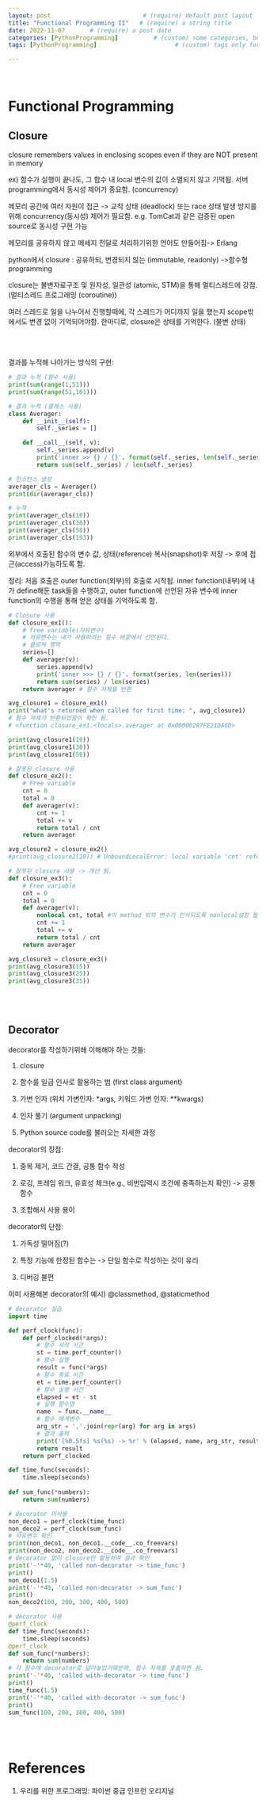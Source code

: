 ```yaml
---
layout: post                          # (require) default post layout
title: "Functional Programming II"   # (require) a string title
date: 2022-11-07       # (require) a post date
categories: [PythonProgramming]          # (custom) some categories, but make sure these categories already exists inside path of `category/`
tags: [PythonProgramming]                      # (custom) tags only for meta `property="article:tag"`

---
```


<br>

# Functional Programming

## Closure

closure remembers values in enclosing scopes even if they are NOT present in memory

ex) 함수가 실행이 끝나도, 그 함수 내 local 변수의 값이 소멸되지 않고 기억됨. 서버 programming에서 동시성 제어가 중요함. (concurrency)

메모리 공간에 여러 자원이 접근 -> 교착 상태 (deadlock) 또는 race 상태 발생 방지를 위해 concurrency(동시성) 제어가 필요함. e.g. TomCat과 같은 검증된 open source로 동시성 구현 가능

메모리를 공유하지 않고 메세지 전달로 처리하기위한 언어도 만들어짐-> Erlang

python에서 closure : 공유하되, 변경되지 않는 (immutable, readonly) ->함수형 programming

closure는 불변자료구조 및 원자성, 일관성 (atomic, STM)을 통해 멀티스레드에 강점. (멀티스레드 프로그래밍 (coroutine))

여러 스레드로 일을 나누어서 진행할때에, 각 스레드가 어디까지 일을 했는지 scope밖에서도 변경 없이 기억되어야함. 한마디로, closure은 상태를 기억한다. (불변 상태)

<br>

<br>

결과를 누적해 나아가는 방식의 구현:

```python
# 결과 누적 (함수 사용)
print(sum(range(1,51)))
print(sum(range(51,101)))

# 결과 누적 (클래스 사용)
class Averager:
    def __init__(self):
        self._series = []

    def __call__(self, v):
        self._series.append(v)
        print('inner >> {} / {}'. format(self._series, len(self._series)))
        return sum(self._series) / len(self._series)

# 인스턴스 생성
averager_cls = Averager()
print(dir(averager_cls))

# 누적
print(averager_cls(10))
print(averager_cls(30))
print(averager_cls(50))
print(averager_cls(193))
```

외부에서 호출된 함수의 변수 값, 상태(reference) 복사(snapshot)후 저장 -> 후에 접근(access)가능하도록 함.

정리: 처음 호출은 outer function(외부)의 호출로 시작됨. inner function(내부)에 내가 define해둔 task들을 수행하고, outer function에 선언된 자유 변수에 inner function의 수행을 통해 얻은 상태를 기억하도록 함.

```python
# Closure 사용
def closure_ex1():
    # free variable(자유변수)
    # 자유변수는 내가 사용하려는 함수 바깥에서 선언된다.
    # 클로져 영억
    series=[]
    def averager(v):
        series.append(v)
        print('inner >>> {} / {}'. format(series, len(series)))
        return sum(series) / len(series)
    return averager # 함수 자체를 반환

avg_closure1 = closure_ex1()
print("what's returned when called for first time: ", avg_closure1)
# 함수 자체가 반환되었음이 확인 됨.
# <function closure_ex1.<locals>.averager at 0x00000287FE21DA60>

print(avg_closure1(10))
print(avg_closure1(30))
print(avg_closure1(50))
```



```python
# 잘못된 closure 사용
def closure_ex2():
    # Free variable
    cnt = 0
    total = 0
    def averager(v):
        cnt += 1
        total += v
        return total / cnt
    return averager

avg_closure2 = closure_ex2()
#print(avg_closure2(10)) # UnboundLocalError: local variable 'cnt' referenced before assignment

# 잘못된 closure 사용 -> 개선 됨.
def closure_ex3():
    # Free variable
    cnt = 0
    total = 0
    def averager(v):
        nonlocal cnt, total #이 method 밖의 변수가 인식되도록 nonlocal설정 필요
        cnt += 1
        total += v
        return total / cnt
    return averager

avg_closure3 = closure_ex3()
print(avg_closure3(15))
print(avg_closure3(25))
print(avg_closure3(35))
```

<br>

<br>

## Decorator

decorator를 작성하기위해 이해해야 하는 것들:

1. closure

2. 함수를 일급 인사로 활용하는 법 (first class argument)

3. 가변 인자 (위치 가변인자: *args, 키워드 가변 인자: **kwargs)

4. 인자 풀기 (argument unpacking)

5. Python source code를 불러오는 자세한 과정

decorator의 장점:

1. 중복 제거, 코드 간결, 공통 함수 작성

2. 로깅, 프레임 워크, 유효성 체크(e.g., 비번입력시 조건에 충족하는지 확인) -> 공통 함수

3. 조합해서 사용 용이

decorator의 단점:

1. 가독성 떨어짐(?)

2. 특정 기능에 한정된 함수는 -> 단일 함수로 작성하는 것이 유리

3. 디버깅 불편



이미 사용해본 decorator의 예시) @classmethod, @staticmethod

```python
# decorator 실습
import time

def perf_clock(func):
    def perf_clocked(*args):
        # 함수 시작 시간
        st = time.perf_counter()
        # 함수 실행
        result = func(*args)
        # 함수 종료 시간
        et = time.perf_counter()
        # 함수 실행 시간
        elapsed = et - st
        # 실행 함수명
        name  = func.__name__
        # 함수 매개변수
        arg_str = ','.join(repr(arg) for arg in args)
        # 결과 출력
        print('[%0.5fs] %s(%s) -> %r' % (elapsed, name, arg_str, result))
        return result
    return perf_clocked 

def time_func(seconds):
    time.sleep(seconds)
    
def sum_func(*numbers):
    return sum(numbers)

# decorator 미사용
non_deco1 = perf_clock(time_func)
non_deco2 = perf_clock(sum_func)
# 자유변수 확인
print(non_deco1, non_deco1.__code__.co_freevars)
print(non_deco2, non_deco2.__code__.co_freevars)
# decorator 없이 closure만 활용하여 결과 확인
print('-'*40, 'called non-decorator -> time_func')
print()
non_deco1(1.5)
print('-'*40, 'called non-decorator -> sum_func')
print()
non_deco2(100, 200, 300, 400, 500)

# decorator 사용
@perf_clock
def time_func(seconds):
    time.sleep(seconds)
@perf_clock
def sum_func(*numbers):
    return sum(numbers)
# 각 함수에 decorator로 달아놓았기때문에, 함수 자체를 호출하면 됨.
print('-'*40, 'called with-decorator -> time_func')
print()
time_func(1.5)
print('-'*40, 'called with-decorator -> sum_func')
print()
sum_func(100, 200, 300, 400, 500)
```

<br>

<br>

# References

1. 우리를 위한 프로그래밍: 파이썬 중급 인프런 오리지널
